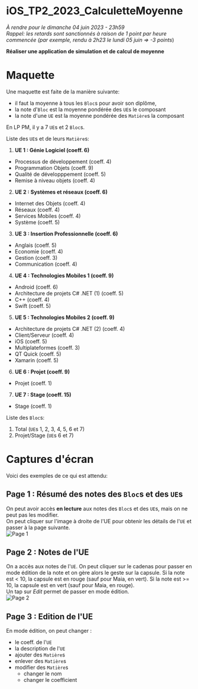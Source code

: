 # iOS_TP2_2023_CalculetteMoyenne

_À rendre pour le dimanche 04 juin 2023 - 23h59_  
_Rappel: les retards sont sanctionnés à raison de 1 point par heure commencée (par exemple, rendu à 2h23 le lundi 05 juin => -3 points_)

**Réaliser une application de simulation et de calcul de moyenne**

# Maquette
Une maquette est faite de la manière suivante:
- il faut la moyenne à tous les ```Bloc```s pour avoir son diplôme,
- la note d'```Bloc``` est la moyenne pondérée des ```UE```s le composant
- la note d'une ```UE``` est la moyenne pondérée des ```Matière```s la composant

En LP PM, il y a 7 ```UE```s et 2 ```Bloc```s.  
  
Liste des ```UE```s et de leurs ```Matière```s:
1. **UE 1 : Génie Logiciel (coeff. 6)**
  - Processus de développement (coeff. 4)
  - Programmation Objets (coeff. 9)
  - Qualité de développpement (coeff. 5)
  - Remise à niveau objets (coeff. 4)
2. **UE 2 : Systèmes et réseaux (coeff. 6)**
  - Internet des Objets (coeff. 4)
  - Réseaux (coeff. 4)
  - Services Mobiles (coeff. 4)
  - Système (coeff. 5)
3. **UE 3 : Insertion Professionnelle (coeff. 6)**
  - Anglais (coeff. 5)
  - Economie (coeff. 4)
  - Gestion (coeff. 3)
  - Communication (coeff. 4)
4. **UE 4 : Technologies Mobiles 1 (coeff. 9)**
  - Android (coeff. 6)
  - Architecture de projets C# .NET (1) (coeff. 5)
  - C++ (coeff. 4)
  - Swift (coeff. 5)
5. **UE 5 : Technologies Mobiles 2 (coeff. 9)**
  - Architecture de projets C# .NET (2) (coeff. 4)
  - Client/Serveur (coeff. 4)
  - iOS (coeff. 5)
  - Multiplateformes (coeff. 3)
  - QT Quick (coeff. 5)
  - Xamarin (coeff. 5)
6. **UE 6 : Projet (coeff. 9)**
  - Projet (coeff. 1)
7. **UE 7 : Stage (coeff. 15)**
  - Stage (coeff. 1)

Liste des ```Bloc```s:
1. Total (```UE```s 1, 2, 3, 4, 5, 6 et 7)
2. Projet/Stage (```UE```s 6 et 7)

# Captures d'écran

Voici des exemples de ce qui est attendu:  
## Page 1 : Résumé des notes des ```Bloc```s et des ```UE```s
On peut avoir accès **en lecture** aux notes des ```Bloc```s et des ```UE```s, mais on ne peut pas les modifier.  
On peut cliquer sur l'image à droite de l'UE pour obtenir les détails de l'```UE``` et passer à la page suivante.  
![Page 1](./Documentation/images/calculette_01.png)

## Page 2 : Notes de l'UE
On a accès aux notes de l'```UE```. On peut cliquer sur le cadenas pour passer en mode édition de la note et on gère alors le geste sur la capsule. Si la note est < 10, la capsule est en rouge (sauf pour Maia, en vert). Si la note est >= 10, la capsule est en vert (sauf pour Maia, en rouge).  
Un tap sur _Edit_ permet de passer en mode édition.  
![Page 2](./Documentation/images/calculette_02.png)

## Page 3 : Edition de l'UE
En mode édition, on peut changer :
- le coeff. de l'```UE```
- la description de l'```UE```
- ajouter des ```Matière```s
- enlever des ```Matière```s
- modifier des ```Matière```s
  - changer le nom 
  - changer le coefficient 
